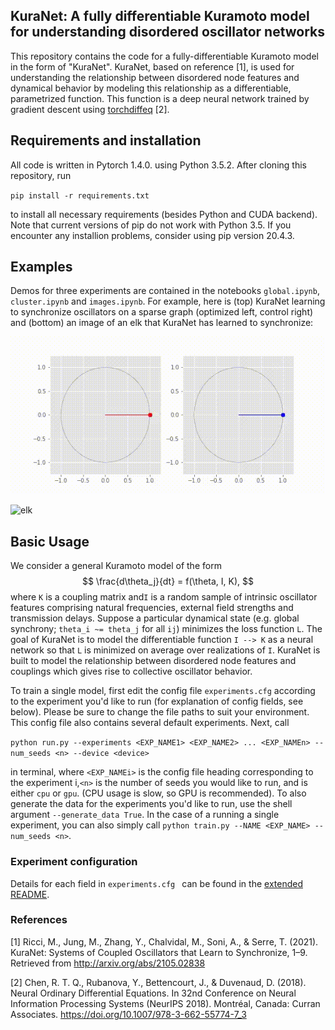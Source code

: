 ## KuraNet: A fully differentiable Kuramoto model for understanding disordered oscillator networks

This repository contains the code for a fully-differentiable Kuramoto model in the form of "KuraNet". KuraNet, based on reference [1], is used for understanding the relationship between disordered node features and dynamical behavior by modeling this relationship as a differentiable, parametrized function. This function is a deep neural network trained by gradient descent using [torchdiffeq](https://www.github.com/rtqichen/torchdiffeq "torchdiffeq") [2].

## Requirements and installation

All code is written in Pytorch 1.4.0. using Python 3.5.2. After cloning this repository, run

`pip install -r requirements.txt`

to install all necessary requirements (besides Python and CUDA backend). Note that current versions of pip do not work with Python 3.5. If you encounter any installion problems, consider using pip version 20.4.3. 

## Examples

Demos for three experiments are contained in the notebooks `global.ipynb`, `cluster.ipynb` and `images.ipynb`. For example, here is (top) KuraNet learning to synchronize oscillators on a sparse graph (optimized left, control right) and (bottom) an image of an elk that KuraNet has learned to synchronize:

![kuramoto](./kuramoto.gif)

![elk](./elk.gif)

## Basic Usage

We consider a general Kuramoto model of the form
$$
\frac{d\theta_j}{dt} = f(\theta, I, K),
$$
where `K` is a coupling matrix and`I` is a random sample of intrinsic oscillator features comprising natural frequencies, external field strengths and transmission delays. Suppose a particular dynamical state (e.g. global synchrony; `theta_i ~= theta_j` for all `ij`) minimizes the loss function `L`. The goal of KuraNet is to model the differentiable function `I --> K` as a neural network so that `L` is minimized on average over realizations of `I`. KuraNet is built to model the relationship between disordered node features and couplings which gives rise to collective oscillator behavior. 

To train a single model, first edit the config file `experiments.cfg` according to the experiment you'd like to run (for explanation of config fields, see below). Please be sure to change the file paths to suit your environment. This config file also contains several default experiments. Next, call

`python run.py --experiments <EXP_NAME1> <EXP_NAME2> ... <EXP_NAMEn> --num_seeds <n> --device <device>` 

in terminal, where `<EXP_NAMEi>` is the config file heading corresponding to the experiment i,`<n>` is the number of seeds you would like to run, and <device> is either `cpu` or `gpu`. (CPU usage is slow, so GPU is recommended). To also generate the data for the experiments you'd like to run, use the shell argument `--generate_data True`. In the case of a running a single experiment, you can also simply call `python train.py --NAME <EXP_NAME> --num_seeds <n>`.

### Experiment configuration

Details for each field in `experiments.cfg ` can be found in the [extended README](./extended_README.md). 

### References

[1]  Ricci, M., Jung, M., Zhang, Y., Chalvidal, M., Soni, A., & Serre, T. (2021). KuraNet: Systems of Coupled Oscillators that Learn to Synchronize, 1–9. Retrieved from http://arxiv.org/abs/2105.02838

[2]  Chen, R. T. Q., Rubanova, Y., Bettencourt, J., & Duvenaud, D. (2018). Neural Ordinary Differential Equations. In 32nd Conference on Neural Information Processing Systems (NeurIPS 2018). Montréal, Canada: Curran Associates. https://doi.org/10.1007/978-3-662-55774-7_3
